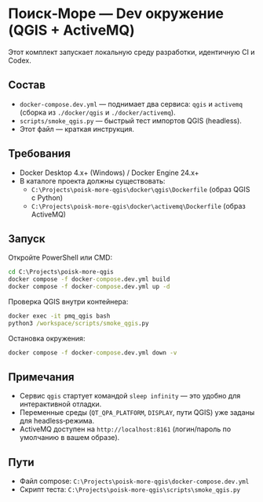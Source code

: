 # Поиск‑Море — Dev окружение (QGIS + ActiveMQ)

Этот комплект запускает локальную среду разработки, идентичную CI и Codex.

## Состав
- `docker-compose.dev.yml` — поднимает два сервиса: `qgis` и `activemq` (сборка из `./docker/qgis` и `./docker/activemq`).
- `scripts/smoke_qgis.py` — быстрый тест импортов QGIS (headless).
- Этот файл — краткая инструкция.

## Требования
- Docker Desktop 4.x+ (Windows) / Docker Engine 24.x+
- В каталоге проекта должны существовать:  
  - `C:\Projects\poisk-more-qgis\docker\qgis\Dockerfile` (образ QGIS c Python)  
  - `C:\Projects\poisk-more-qgis\docker\activemq\Dockerfile` (образ ActiveMQ)  

## Запуск
Откройте PowerShell или CMD:

```bat
cd C:\Projects\poisk-more-qgis
docker compose -f docker-compose.dev.yml build
docker compose -f docker-compose.dev.yml up -d
```

Проверка QGIS внутри контейнера:
```bat
docker exec -it pmq_qgis bash
python3 /workspace/scripts/smoke_qgis.py
```

Остановка окружения:
```bat
docker compose -f docker-compose.dev.yml down -v
```

## Примечания
- Сервис `qgis` стартует командой `sleep infinity` — это удобно для интерактивной отладки.
- Переменные среды (`QT_QPA_PLATFORM`, `DISPLAY`, пути QGIS) уже заданы для headless‑режима.
- ActiveMQ доступен на `http://localhost:8161` (логин/пароль по умолчанию в вашем образе).

## Пути
- Файл compose: `C:\Projects\poisk-more-qgis\docker-compose.dev.yml`
- Скрипт теста: `C:\Projects\poisk-more-qgis\scripts\smoke_qgis.py`

